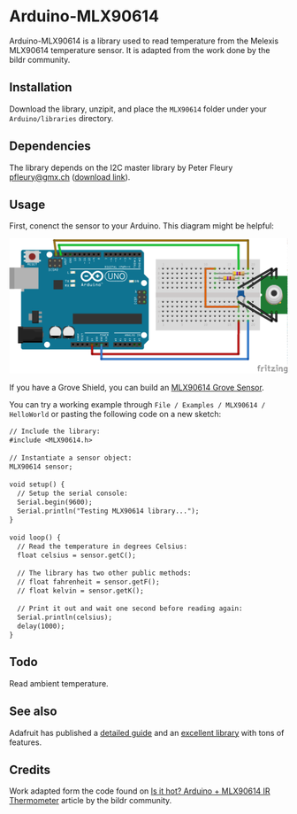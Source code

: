 # Arduino-MLX90614

Arduino-MLX90614 is a library used to read temperature from the Melexis MLX90614 temperature sensor. It is adapted from the work done by the bildr community.

## Installation
Download the library, unzipit, and place the `MLX90614` folder under your `Arduino/libraries` directory.

## Dependencies
The library depends on the I2C master library by Peter Fleury <pfleury@gmx.ch> ([download link](http://wiki.wiring.co/images/3/31/I2Cmaster.zip)). 

## Usage
First, conenct the sensor to your Arduino. This diagram might be helpful:

![MLX90614 diagram](https://raw.githubusercontent.com/fauria/arduino-mlx90614/master/Fritzing/MLX90614_bb.png)


If you have a Grove Shield, you can build an [MLX90614 Grove Sensor](http://www.seeedstudio.com/recipe/1157-grove-mlx90614.html).

You can try a working example through `File / Examples / MLX90614 / HelloWorld` or pasting the following code on a new sketch:

```
// Include the library:
#include <MLX90614.h>

// Instantiate a sensor object:
MLX90614 sensor;

void setup() {
  // Setup the serial console:
  Serial.begin(9600);
  Serial.println("Testing MLX90614 library...");
}

void loop() {
  // Read the temperature in degrees Celsius:
  float celsius = sensor.getC();

  // The library has two other public methods:
  // float fahrenheit = sensor.getF();
  // float kelvin = sensor.getK();

  // Print it out and wait one second before reading again:
  Serial.println(celsius);
  delay(1000);
}
```

## Todo
Read ambient temperature.

## See also
Adafruit has published a [detailed guide](https://learn.adafruit.com/using-melexis-mlx90614-non-contact-sensors?view=all) and an [excellent library](https://github.com/adafruit/Adafruit-MLX90614-Library) with tons of features.

## Credits
Work adapted form the code found on [Is it hot? Arduino + MLX90614 IR Thermometer](http://bildr.org/2011/02/mlx90614-arduino/) article by the bildr community.